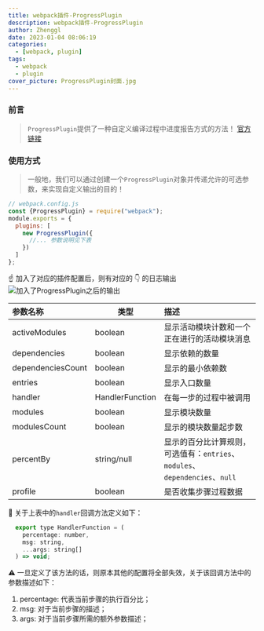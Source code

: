 ```yaml
---
title: webpack插件-ProgressPlugin
description: webpack插件-ProgressPlugin
author: Zhenggl
date: 2023-01-04 08:06:19
categories:
  - [webpack, plugin]
tags:
  - webpack
  - plugin
cover_picture: ProgressPlugin封面.jpg
---
```


### 前言
> `ProgressPlugin`提供了一种自定义编译过程中进度报告方式的方法！
> [官方链接](https://webpack.js.org/plugins/progress-plugin/)

### 使用方式
> 一般地，我们可以通过创建一个`ProgressPlugin`对象并传递允许的可选参数，来实现自定义输出的目的！
```javascript
// webpack.config.js
const {ProgressPlugin} = require("webpack");
module.exports = {
  plugins: [
    new ProgressPlugin({
      //... 参数说明见下表
    })
  ]
};
```
:point_up: 加入了对应的插件配置后，则有对应的 :point_down: 的日志输出
![加入了ProgressPlugin之后的输出](加入了ProgressPlugin之后的输出.png)

| 参数名称 | 类型 | 描述 |
|:---|---|:---|
| activeModules | boolean | 显示活动模块计数和一个正在进行的活动模块消息 |
| dependencies | boolean | 显示依赖的数量 |
| dependenciesCount | boolean | 显示的最小依赖数 |
| entries | boolean | 显示入口数量 |
| handler | HandlerFunction | 在每一步的过程中被调用 |
| modules | boolean | 显示模块数量 |
| modulesCount | boolean | 显示的模块数量起步数 |
| percentBy | string/null | 显示的百分比计算规则，可选值有：`entries`、`modules`、`dependencies`、`null` |
| profile | boolean | 是否收集步骤过程数据 |

:stars: 关于上表中的`handler`回调方法定义如下：
```javascript
  export type HandlerFunction = (
    percentage: number,
    msg: string,
    ...args: string[]
  ) => void;
```
:warning: 一旦定义了该方法的话，则原本其他的配置将全部失效，关于该回调方法中的参数描述如下：
1. percentage: 代表当前步骤的执行百分比；
2. msg: 对于当前步骤的描述；
3. args: 对于当前步骤所需的额外参数描述；